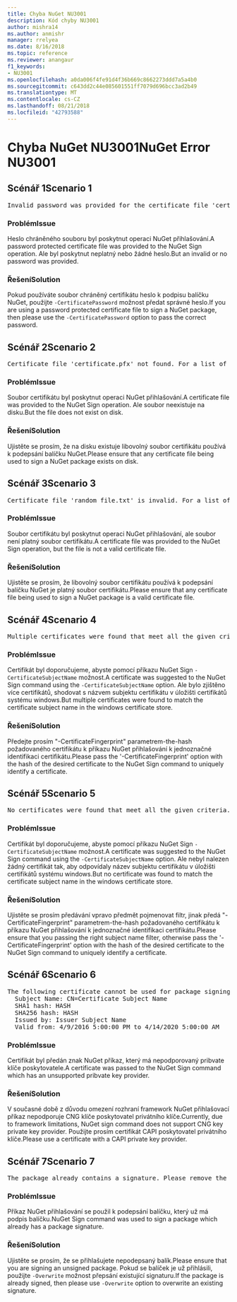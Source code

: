 ```yaml
---
title: Chyba NuGet NU3001
description: Kód chyby NU3001
author: mishra14
ms.author: anmishr
manager: rrelyea
ms.date: 8/16/2018
ms.topic: reference
ms.reviewer: anangaur
f1_keywords:
- NU3001
ms.openlocfilehash: a0da006f4fe91d4f36b669c8662273ddd7a5a4b0
ms.sourcegitcommit: c643dd2c44e085601551ff7079d696bcc3ad2b49
ms.translationtype: MT
ms.contentlocale: cs-CZ
ms.lasthandoff: 08/21/2018
ms.locfileid: "42793588"
---
```

# <a name="nuget-error-nu3001"></a><span data-ttu-id="7c178-103">Chyba NuGet NU3001</span><span class="sxs-lookup"><span data-stu-id="7c178-103">NuGet Error NU3001</span></span>

## <a name="scenario-1"></a><span data-ttu-id="7c178-104">Scénář 1</span><span class="sxs-lookup"><span data-stu-id="7c178-104">Scenario 1</span></span>

<pre>Invalid password was provided for the certificate file 'certificate.pfx'. Please provide a valid password using the '-CertificatePassword' option.</pre>

### <a name="issue"></a><span data-ttu-id="7c178-105">Problém</span><span class="sxs-lookup"><span data-stu-id="7c178-105">Issue</span></span>

<span data-ttu-id="7c178-106">Heslo chráněného souboru byl poskytnut operaci NuGet přihlašování.</span><span class="sxs-lookup"><span data-stu-id="7c178-106">A password protected certificate file was provided to the NuGet Sign operation.</span></span> <span data-ttu-id="7c178-107">Ale byl poskytnut neplatný nebo žádné heslo.</span><span class="sxs-lookup"><span data-stu-id="7c178-107">But an invalid or no password was provided.</span></span>


### <a name="solution"></a><span data-ttu-id="7c178-108">Řešení</span><span class="sxs-lookup"><span data-stu-id="7c178-108">Solution</span></span>

<span data-ttu-id="7c178-109">Pokud používáte soubor chráněný certifikátu heslo k podpisu balíčku NuGet, použijte `-CertificatePassword` možnost předat správné heslo.</span><span class="sxs-lookup"><span data-stu-id="7c178-109">If you are using a password protected certificate file to sign a NuGet package, then please use the `-CertificatePassword` option to pass the correct password.</span></span>



## <a name="scenario-2"></a><span data-ttu-id="7c178-110">Scénář 2</span><span class="sxs-lookup"><span data-stu-id="7c178-110">Scenario 2</span></span>

<pre>Certificate file 'certificate.pfx' not found. For a list of accepted ways to provide a certificate, please visit https://docs.nuget.org/docs/reference/command-line-reference.</pre>

### <a name="issue"></a><span data-ttu-id="7c178-111">Problém</span><span class="sxs-lookup"><span data-stu-id="7c178-111">Issue</span></span>

<span data-ttu-id="7c178-112">Soubor certifikátu byl poskytnut operaci NuGet přihlašování.</span><span class="sxs-lookup"><span data-stu-id="7c178-112">A certificate file was provided to the NuGet Sign operation.</span></span> <span data-ttu-id="7c178-113">Ale soubor neexistuje na disku.</span><span class="sxs-lookup"><span data-stu-id="7c178-113">But the file does not exist on disk.</span></span>


### <a name="solution"></a><span data-ttu-id="7c178-114">Řešení</span><span class="sxs-lookup"><span data-stu-id="7c178-114">Solution</span></span>

<span data-ttu-id="7c178-115">Ujistěte se prosím, že na disku existuje libovolný soubor certifikátu používá k podepsání balíčku NuGet.</span><span class="sxs-lookup"><span data-stu-id="7c178-115">Please ensure that any certificate file being used to sign a NuGet package exists on disk.</span></span>



## <a name="scenario-3"></a><span data-ttu-id="7c178-116">Scénář 3</span><span class="sxs-lookup"><span data-stu-id="7c178-116">Scenario 3</span></span>

<pre>Certificate file 'random_file.txt' is invalid. For a list of accepted ways to provide a certificate, please visit https://docs.nuget.org/docs/reference/command-line-reference.</pre>

### <a name="issue"></a><span data-ttu-id="7c178-117">Problém</span><span class="sxs-lookup"><span data-stu-id="7c178-117">Issue</span></span>

<span data-ttu-id="7c178-118">Soubor certifikátu byl poskytnut operaci NuGet přihlašování, ale soubor není platný soubor certifikátu.</span><span class="sxs-lookup"><span data-stu-id="7c178-118">A certificate file was provided to the NuGet Sign operation, but the file is not a valid certificate file.</span></span>


### <a name="solution"></a><span data-ttu-id="7c178-119">Řešení</span><span class="sxs-lookup"><span data-stu-id="7c178-119">Solution</span></span>

<span data-ttu-id="7c178-120">Ujistěte se prosím, že libovolný soubor certifikátu používá k podepsání balíčku NuGet je platný soubor certifikátu.</span><span class="sxs-lookup"><span data-stu-id="7c178-120">Please ensure that any certificate file being used to sign a NuGet package is a valid certificate file.</span></span>



## <a name="scenario-4"></a><span data-ttu-id="7c178-121">Scénář 4</span><span class="sxs-lookup"><span data-stu-id="7c178-121">Scenario 4</span></span>

<pre>Multiple certificates were found that meet all the given criteria. Use the '-CertificateFingerprint' option with the hash of the desired certificate.</pre>

### <a name="issue"></a><span data-ttu-id="7c178-122">Problém</span><span class="sxs-lookup"><span data-stu-id="7c178-122">Issue</span></span>

<span data-ttu-id="7c178-123">Certifikát byl doporučujeme, abyste pomocí příkazu NuGet Sign `-CertificateSubjectName` možnost.</span><span class="sxs-lookup"><span data-stu-id="7c178-123">A certificate was suggested to the NuGet Sign command using the `-CertificateSubjectName` option.</span></span> <span data-ttu-id="7c178-124">Ale bylo zjištěno více certifikátů, shodovat s názvem subjektu certifikátu v úložišti certifikátů systému windows.</span><span class="sxs-lookup"><span data-stu-id="7c178-124">But multiple certificates were found to match the certificate subject name in the windows certificate store.</span></span>


### <a name="solution"></a><span data-ttu-id="7c178-125">Řešení</span><span class="sxs-lookup"><span data-stu-id="7c178-125">Solution</span></span>

<span data-ttu-id="7c178-126">Předejte prosím "-CertificateFingerprint" parametrem-the-hash požadovaného certifikátu k příkazu NuGet přihlašování k jednoznačné identifikaci certifikátu.</span><span class="sxs-lookup"><span data-stu-id="7c178-126">Please pass the '-CertificateFingerprint' option with the hash of the desired certificate to the NuGet Sign command to uniquely identify a certificate.</span></span>



## <a name="scenario-5"></a><span data-ttu-id="7c178-127">Scénář 5</span><span class="sxs-lookup"><span data-stu-id="7c178-127">Scenario 5</span></span>

<pre>No certificates were found that meet all the given criteria. For a list of accepted ways to provide a certificate, please visit https://docs.nuget.org/docs/reference/command-line-reference.</pre>

### <a name="issue"></a><span data-ttu-id="7c178-128">Problém</span><span class="sxs-lookup"><span data-stu-id="7c178-128">Issue</span></span>

<span data-ttu-id="7c178-129">Certifikát byl doporučujeme, abyste pomocí příkazu NuGet Sign `-CertificateSubjectName` možnost.</span><span class="sxs-lookup"><span data-stu-id="7c178-129">A certificate was suggested to the NuGet Sign command using the `-CertificateSubjectName` option.</span></span> <span data-ttu-id="7c178-130">Ale nebyl nalezen žádný certifikát tak, aby odpovídaly název subjektu certifikátu v úložišti certifikátů systému windows.</span><span class="sxs-lookup"><span data-stu-id="7c178-130">But no certificate was found to match the certificate subject name in the windows certificate store.</span></span>


### <a name="solution"></a><span data-ttu-id="7c178-131">Řešení</span><span class="sxs-lookup"><span data-stu-id="7c178-131">Solution</span></span>

<span data-ttu-id="7c178-132">Ujistěte se prosím předávání vpravo předmět pojmenovat filtr, jinak předá "-CertificateFingerprint" parametrem-the-hash požadovaného certifikátu k příkazu NuGet přihlašování k jednoznačné identifikaci certifikátu.</span><span class="sxs-lookup"><span data-stu-id="7c178-132">Please ensure that you passing the right subject name filter, otherwise pass the '-CertificateFingerprint' option with the hash of the desired certificate to the NuGet Sign command to uniquely identify a certificate.</span></span>



## <a name="scenario-6"></a><span data-ttu-id="7c178-133">Scénář 6</span><span class="sxs-lookup"><span data-stu-id="7c178-133">Scenario 6</span></span>

<pre>The following certificate cannot be used for package signing as the private key provider is unsupported:
  Subject Name: CN=Certificate Subject Name
  SHA1 hash: HASH
  SHA256 hash: HASH
  Issued by: Issuer Subject Name
  Valid from: 4/9/2016 5:00:00 PM to 4/14/2020 5:00:00 AM</pre>

### <a name="issue"></a><span data-ttu-id="7c178-134">Problém</span><span class="sxs-lookup"><span data-stu-id="7c178-134">Issue</span></span>

<span data-ttu-id="7c178-135">Certifikát byl předán znak NuGet příkaz, který má nepodporovaný pribvate klíče poskytovatele.</span><span class="sxs-lookup"><span data-stu-id="7c178-135">A certificate was passed to the NuGet Sign command which has an unsupported pribvate key provider.</span></span> 


### <a name="solution"></a><span data-ttu-id="7c178-136">Řešení</span><span class="sxs-lookup"><span data-stu-id="7c178-136">Solution</span></span>

<span data-ttu-id="7c178-137">V současné době z důvodu omezení rozhraní framework NuGet přihlašovací příkaz nepodporuje CNG klíče poskytovatel privátního klíče.</span><span class="sxs-lookup"><span data-stu-id="7c178-137">Currently, due to framework limitations, NuGet sign command does not support CNG key private key provider.</span></span> <span data-ttu-id="7c178-138">Použijte prosím certifikát CAPI poskytovatel privátního klíče.</span><span class="sxs-lookup"><span data-stu-id="7c178-138">Please use a certificate with a CAPI private key provider.</span></span>



## <a name="scenario-7"></a><span data-ttu-id="7c178-139">Scénář 7</span><span class="sxs-lookup"><span data-stu-id="7c178-139">Scenario 7</span></span>

<pre>The package already contains a signature. Please remove the existing signature before adding a new signature.</pre>

### <a name="issue"></a><span data-ttu-id="7c178-140">Problém</span><span class="sxs-lookup"><span data-stu-id="7c178-140">Issue</span></span>

<span data-ttu-id="7c178-141">Příkaz NuGet přihlašování se použil k podepsání balíčku, který už má podpis balíčku.</span><span class="sxs-lookup"><span data-stu-id="7c178-141">NuGet Sign command was used to sign a package which already has a package signature.</span></span>


### <a name="solution"></a><span data-ttu-id="7c178-142">Řešení</span><span class="sxs-lookup"><span data-stu-id="7c178-142">Solution</span></span>

<span data-ttu-id="7c178-143">Ujistěte se prosím, že se přihlašujete nepodepsaný balík.</span><span class="sxs-lookup"><span data-stu-id="7c178-143">Please ensure that you are signing an unsigned package.</span></span> <span data-ttu-id="7c178-144">Pokud se balíček je už přihlásili, použijte `-Overwrite` možnost přepsání existující signaturu.</span><span class="sxs-lookup"><span data-stu-id="7c178-144">If the package is already signed, then please use `-Overwrite` option to overwrite an existing signature.</span></span>


